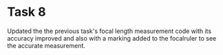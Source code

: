 # Task 8
Updated the the previous task's focal length measurement code with its accuracy improved and also with a marking added to the focalruler to see the accurate measurement.
